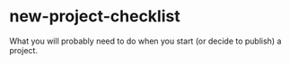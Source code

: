 new-project-checklist
=====================

What you will probably need to do when you start (or decide to publish) a project.
